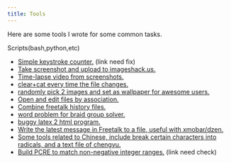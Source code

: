 ```yaml
---
title: Tools
---
```


Here are some tools I wrote for some common tasks.

Scripts(bash,python,etc)

- [Simple keystroke counter.](/2013-01-simple-keystroke-counter) (link need fix)
- [Take screenshot and upload to imageshack.us.](https://gist.github.com/769905)
- [Time-lapse video from screenshots.](https://gist.github.com/548639)
- [clear+cat every time the file changes.](https://gist.github.com/378115)
- [randomly pick 2 images and set as wallpaper for awesome users.](https://gist.github.com/867123)
- [Open and edit files by association.](https://gist.github.com/867382)
- [Combine freetalk history files.](https://gist.github.com/951286)
- [word problem for braid group solver.](https://gist.github.com/1041985)
- [buggy latex 2 html program.](https://gist.github.com/1039506)
- [Write the latest message in Freetalk to a file, useful with xmobar/dzen.](https://gist.github.com/1059622)
- [Some tools related to Chinese, include break certain characters into radicals, and a text file of chengyu.](https://github.com/Mgccl/chinese)
- [Build PCRE to match non-negative integer ranges.](2013-03-21-regular-expression-for-a-interval-of-non-negative-integers.html) (link need check)